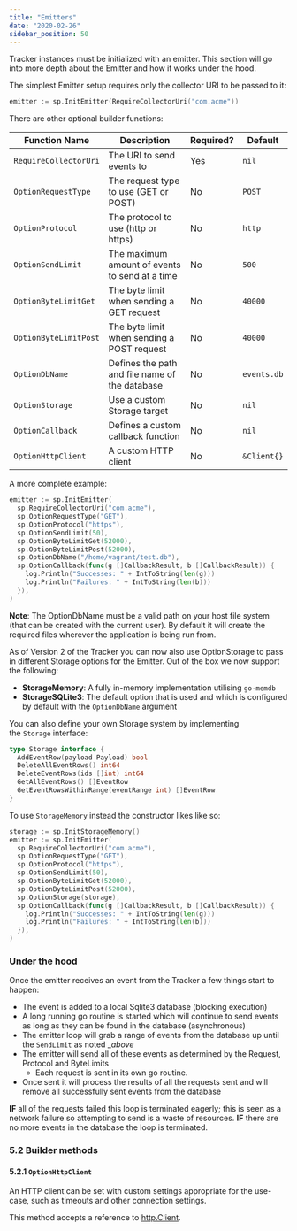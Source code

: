 ```yaml
---
title: "Emitters"
date: "2020-02-26"
sidebar_position: 50
---
```


Tracker instances must be initialized with an emitter. This section will go into more depth about the Emitter and how it works under the hood.

The simplest Emitter setup requires only the collector URI to be passed to it:

```go
emitter := sp.InitEmitter(RequireCollectorUri("com.acme"))
```

There are other optional builder functions:

| **Function Name**     | **Description**                                | **Required?** | **Default** |
| --------------------- | ---------------------------------------------- | ------------- | ----------- |
| `RequireCollectorUri` | The URI to send events to                      | Yes           | `nil`       |
| `OptionRequestType`   | The request type to use (GET or POST)          | No            | `POST`      |
| `OptionProtocol`      | The protocol to use (http or https)            | No            | `http`      |
| `OptionSendLimit`     | The maximum amount of events to send at a time | No            | `500`       |
| `OptionByteLimitGet`  | The byte limit when sending a GET request      | No            | `40000`     |
| `OptionByteLimitPost` | The byte limit when sending a POST request     | No            | `40000`     |
| `OptionDbName`        | Defines the path and file name of the database | No            | `events.db` |
| `OptionStorage`       | Use a custom Storage target                    | No            | `nil`       |
| `OptionCallback`      | Defines a custom callback function             | No            | `nil`       |
| `OptionHttpClient`    | A custom HTTP client                           | No            | `&Client{}` |

A more complete example:

```go
emitter := sp.InitEmitter(
  sp.RequireCollectorUri("com.acme"),
  sp.OptionRequestType("GET"),
  sp.OptionProtocol("https"),
  sp.OptionSendLimit(50),
  sp.OptionByteLimitGet(52000),
  sp.OptionByteLimitPost(52000),
  sp.OptionDbName("/home/vagrant/test.db"),
  sp.OptionCallback(func(g []CallbackResult, b []CallbackResult)) {
    log.Println("Successes: " + IntToString(len(g)))
    log.Println("Failures: " + IntToString(len(b)))
  }),
)
```

**Note**: The OptionDbName must be a valid path on your host file system (that can be created with the current user). By default it will create the required files wherever the application is being run from.

As of Version 2 of the Tracker you can now also use OptionStorage to pass in different Storage options for the Emitter. Out of the box we now support the following:

- **StorageMemory**: A fully in-memory implementation utilising `go-memdb`
- **StorageSQLite3**: The default option that is used and which is configured by default with the `OptionDbName` argument

You can also define your own Storage system by implementing the `Storage` interface:

```go
type Storage interface {
  AddEventRow(payload Payload) bool
  DeleteAllEventRows() int64
  DeleteEventRows(ids []int) int64
  GetAllEventRows() []EventRow
  GetEventRowsWithinRange(eventRange int) []EventRow
}
```

To use `StorageMemory` instead the constructor likes like so:

```go
storage := sp.InitStorageMemory()
emitter := sp.InitEmitter(
  sp.RequireCollectorUri("com.acme"),
  sp.OptionRequestType("GET"),
  sp.OptionProtocol("https"),
  sp.OptionSendLimit(50),
  sp.OptionByteLimitGet(52000),
  sp.OptionByteLimitPost(52000),
  sp.OptionStorage(storage),
  sp.OptionCallback(func(g []CallbackResult, b []CallbackResult)) {
    log.Println("Successes: " + IntToString(len(g)))
    log.Println("Failures: " + IntToString(len(b)))
  }),
)
```

### Under the hood

Once the emitter receives an event from the Tracker a few things start to happen:

- The event is added to a local Sqlite3 database (blocking execution)
- A long running go routine is started which will continue to send events as long as they can be found in the database (asynchronous)
- The emitter loop will grab a range of events from the database up until the `SendLimit` as noted \__above_
- The emitter will send all of these events as determined by the Request, Protocol and ByteLimits
  - Each request is sent in its own go routine.
- Once sent it will process the results of all the requests sent and will remove all successfully sent events from the database

**IF** all of the requests failed this loop is terminated eagerly; this is seen as a network failure so attempting to send is a waste of resources. **IF** there are no more events in the database the loop is terminated.

### [](https://github.com/snowplow/snowplow/wiki/Golang-tracker#52-builder-methods)5.2 Builder methods

#### [](https://github.com/snowplow/snowplow/wiki/Golang-tracker#521-optionhttpclient)5.2.1 `OptionHttpClient`

An HTTP client can be set with custom settings appropriate for the use-case, such as timeouts and other connection settings.

This method accepts a reference to [http.Client](https://golang.org/pkg/net/http/#Client).
